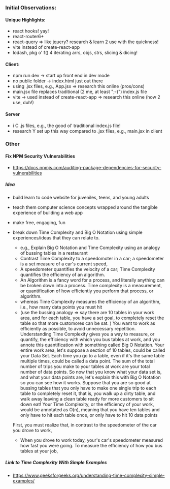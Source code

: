 ### Initial Observations: ###

 #### Unique Highlights: ####
 - react hooks! yay!
 - react-router6+
 - react-query => like jquery? research & learn 2 use with the quickness!
 - vite instead of create-react-app 
 - lodash, pkg o' f() 4 iterating arrs, objs, strs, slicing & dicing! 

 #### Client: ####
  - npm run dev -> start up front end in dev mode
  - no public folder -> index.html just out there
  - using .jsx files, e.g., App.jsx => research this online (pros/cons)
  - main.jsx file replaces traditional (2 me, at least ";-)") index.js file
  - vite -> used instead of create-react-app => research this online (how 2 use, duh!)

 #### Server ####
  - i C .js files, e.g., the good ol' traditional index.js file!
   - research Y set up this way compared to .jsx files, e.g., main.jsx in client

### Other ###
 #### Fix NPM Security Vulnerabilities ####
 - https://docs.npmjs.com/auditing-package-dependencies-for-security-vulnerabilities

 ##### Idea #####
 - build learn to code website for juveniles, teens, and young adults
 - teach them computer science concepts wrapped around the tangible experience of building a web app
 - make free, engaging, fun
 - break down Time Complexity and Big O Notation using simple experiences/ideas that they can relate to.
   - e.g., Explain Big O Notation and Time Complexity using an analogy of bussing tables in a restaurant
   - Contrast Time Complexity to a speedomoter in a car; a speedometer is a set measure of a car's current speed,
   - A speedometer quantifies the velocity of a car; Time Complexity quantifies the efficiency of an algorithm.
   - An Algorithm is a fancy word for a process, and literally anything can be broken down into a process. Time complexity is a measurement, or quantification of how efficiently you perform that process, or algorithm.
   - whereas Time Complexity measures the efficiency of an algorithm, i.e., how many data points you must hit
   - (use the bussing analogy => say there are 10 tables in your work area, and for each table, you have a set goal, to completely reset the table so that more customores can be sat. ) You want to work as efficiently as possible, to avoid unnecessary repetition. Understanding Time Complexity gives you a way to measure, or quantify, the efficiency with which you bus tables at work, and you annote this quantification with something called Big O Notation. Your entire work area, let's suppose a section of 10 tables, could be called your Data Set.  Each time you go to a table, even if it's the same table multiple times, could be called a data point. The sum of the total number of trips you make to your tables at work are your total number of data points. So now that you know what your data set is, and what your data points are, let's explain this with Big O Notation so you can see how it works. Suppose that you are so good at bussing tables that you only have to make one single trip to each table to completely reset it, that is, you walk up a dirty table, and walk away leaving a clean table ready for more customers to sit down eat! Your Time Complexity, or the efficiency of your work, would be annotated as O(n), meaning that you have ten tables and only have to hit each table once, or only have to hit 10 data points

   First, you must realize that, in contrast to the speedometer of the car you drove to work, 
   - When you drove to work today, your's car's speedometer measured how fast you were going. To measure the efficiency of how you bus tables at your job,

##### Link to Time Complexity With Simple Examples #####
 - https://www.geeksforgeeks.org/understanding-time-complexity-simple-examples/